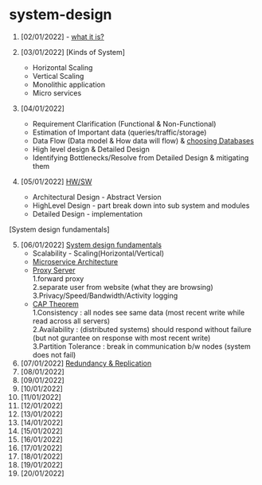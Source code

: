 # system-design

1. [02/01/2022] - [what it is?](https://www.educative.io/blog/system-design-primer#what)
2. [03/01/2022] [Kinds of System]<br>
    - Horizontal Scaling<br>
    - Vertical Scaling <br>
    - Monolithic application<br>
    - Micro services<br>
3. [04/01/2022] <br>
    - Requirement Clarification (Functional & Non-Functional)<br>
    - Estimation of Important data (queries/traffic/storage)<br>
    - Data Flow (Data model & How data will flow)
      & [choosing Databases](https://www.educative.io/blog/database-design-tutorial) <br>
    - High level design & Detailed Design <br>
    - Identifying Bottlenecks/Resolve from Detailed Design & mitigating them

4. [05/01/2022] [HW/SW](https://www.educative.io/blog/hardware-vs-software-components-computer) <br>
    - Architectural Design - Abstract Version <br>
    - HighLevel Design - part break down into sub system and modules <br>
    - Detailed Design - implementation <br>

[System design fundamentals]

5. [06/01/2022] [System design fundamentals](https://www.educative.io/blog/complete-guide-to-system-design) <br>
    - Scalability - Scaling(Horizontal/Vertical)<br>
    - [Microservice Architecture](https://www.educative.io/blog/complete-guide-to-system-design#microservices) <br>
    - [Proxy Server](https://www.educative.io/edpresso/what-is-a-proxy-server) <br>
      1.forward proxy<br>
      2.separate user from website (what they are browsing)<br>
      3.Privacy/Speed/Bandwidth/Activity logging<br>
    - [CAP Theorem](https://www.educative.io/blog/what-is-cap-theorem#whatiscaptheorem) <br>
      1.Consistency : all nodes see same data (most recent write while read across all servers)<br>
      2.Availability : (distributed systems) should respond without failure (but not gurantee on response with most
      recent write)<br>
      3.Partition Tolerance : break in communication b/w nodes (system does not fail)<br>
6. [07/01/2022] [Redundancy & Replication](https://www.educative.io/blog/complete-guide-to-system-design#redundancyandreplication) <br>
7. [08/01/2022] []()
8. [09/01/2022] []()
9. [10/01/2022] []()
10. [11/01/2022][]()
11. [12/01/2022][]()
12. [13/01/2022][]()
13. [14/01/2022][]()
14. [15/01/2022][]()
15. [16/01/2022][]()
16. [17/01/2022][]()
17. [18/01/2022][]()
18. [19/01/2022][]()
19. [20/01/2022][]()   
